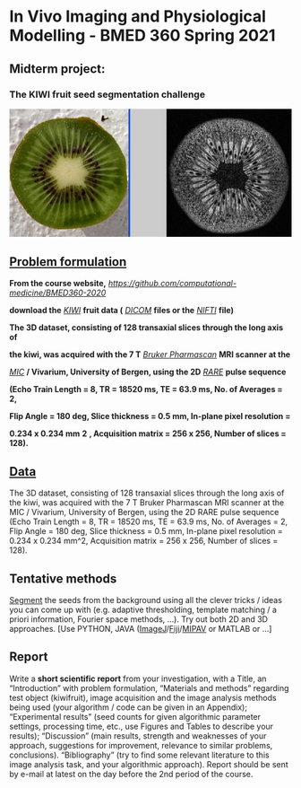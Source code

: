 # In Vivo Imaging and Physiological Modelling - BMED 360 Spring 2021


## Midterm project:

### The KIWI fruit seed segmentation challenge

![problem](./assets/photo_mri_kiwi_20050219.jpg)


## [Problem formulation](https://docs.google.com/presentation/d/1B_E-Pcwfvj3hgG2o02vsxmez_Bm6x72uI5tzIu0dymU/edit?usp=sharing)

__From the course website\,__  <span style="color:#0000FF"> _[https://github\.com/computational\-medicine/BMED360\-2020](https://github.com/computational-medicine/BMED360-2020)_ </span>

__download the__  <span style="color:#0000FF"> _[KIWI](http://en.wikipedia.org/wiki/Kiwi_(fruit))_ </span>  __fruit data \(__  <span style="color:#0000FF"> _[DICOM](https://github.com/computational-medicine/BMED360-2020/tree/master/beginners-guide/kiwi-dcm)_ </span>  __files or the__  _[NIFTI](https://github.com/computational-medicine/BMED360-2020/tree/master/midterm-project/data)_  __file\)__

__The 3D dataset\, consisting of 128 transaxial slices through the long axis of__

__the kiwi\, was acquired with the 7 T__  <span style="color:#0000FF"> _[Bruker Pharmascan](http://www.bruker-biospin.com/pharmascan.html)_ </span>  __MRI scanner at the__

<span style="color:#0000FF"> _[MIC](http://www.uib.no/rg/mic)_ </span>  __/ Vivarium\, University of Bergen\, using the 2D__  <span style="color:#0000FF"> _[RARE](http://www.mr-tip.com/serv1.php?type=seq&sub=12)_ </span>  __pulse sequence__

__\(Echo Train Length = 8\, TR = 18520 ms\, TE = 63\.9 ms\, No\. of Averages = 2\,__

__Flip Angle = 180 deg\, Slice thickness = 0\.5 mm\, In\-plane pixel resolution =__

__0\.234 x 0\.234 mm__  __2__  __\,  Acquisition matrix = 256 x 256\, Number of slices = 128\)\.__


## [Data](https://github.com/computational-medicine/BMED360-2020/tree/master/midterm-project/data)

The 3D dataset, consisting of 128 transaxial slices through the long axis of
the kiwi, was acquired with the 7 T Bruker Pharmascan MRI scanner at the 
MIC / Vivarium, University of Bergen, using the 2D RARE pulse sequence
(Echo Train Length = 8, TR = 18520 ms, TE = 63.9 ms, No. of Averages = 2,
Flip Angle = 180 deg, Slice thickness = 0.5 mm, In-plane pixel resolution =
0.234 x 0.234 mm^2,  Acquisition matrix = 256 x 256, Number of slices = 128).

## Tentative methods
[Segment](https://en.wikipedia.org/wiki/Image_segmentation) the seeds from the background using all the clever tricks / ideas
you can come up with (e.g. adaptive thresholding, template matching /
a priori information, Fourier space methods, …).
Try out both 2D and 3D approaches.   [Use PYTHON, JAVA ([ImageJ](https://imagej.net/Welcome)/[Fiji](https://imagej.net/Fiji)/[MIPAV](https://mipav.cit.nih.gov) or MATLAB or …]

## Report
Write a **short scientific report** from your investigation, with a Title, an
“Introduction” with problem formulation, “Materials and methods” regarding
test object (kiwifruit), image acquisition and the image analysis methods
being used (your algorithm / code can be given in an Appendix);
“Experimental results” (seed counts for given algorithmic parameter settings, 
processing time, etc., use Figures and Tables to describe your results); 
“Discussion” (main results, strength and weaknesses of your approach,
suggestions for improvement, relevance to similar problems, conclusions).
“Bibliography” (try to find some relevant literature to this image analysis
task, and your algorithmic approach). Report should be sent by e-mail at
latest on the day before the 2nd period of the course.


